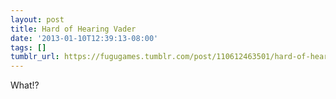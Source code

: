 ```yaml
---
layout: post
title: Hard of Hearing Vader
date: '2013-01-10T12:39:13-08:00'
tags: []
tumblr_url: https://fugugames.tumblr.com/post/110612463501/hard-of-hearing-vader
---
```

What!?

